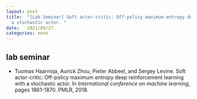 ```yaml
---
layout: post
title:  "[Lab Seminar] Soft actor-critic: Off-policy maximum entropy deep reinforcement learning with
  a stochastic actor. "
date:   2021/09/27
categories: none
---
```



 
 



<h2>lab seminar</h2>
<!-- BEGIN BIBLIOGRAPHY references -->
<!--
    DO NOT MODIFY THIS BIBLIOGRAPHY BY HAND!  IT IS MAINTAINED AUTOMATICALLY!
    YOUR CHANGES WILL BE LOST THE NEXT TIME IT IS UPDATED!
--> 
<!-- Generated by: /home/yschoe/nn/tex/bib2html/bib2html -d references bib2html.aux bib2html.tmp -->
<UL>

<!-- Authors: Haarnoja Tuomas and Zhou Aurick and Abbeel Pieter and Levine
  Sergey -->
<LI><A NAME="haarnoja2018soft">Tuomas</A> Haarnoja,
  Aurick Zhou, Pieter Abbeel, and Sergey Levine.
Soft actor-critic: Off-policy maximum entropy deep reinforcement learning with
  a stochastic actor.
In <CITE>International conference on machine learning</CITE>, pages 1861-1870.
  PMLR, 2018.

</LI></UL>

<!-- END BIBLIOGRAPHY references -->


 

